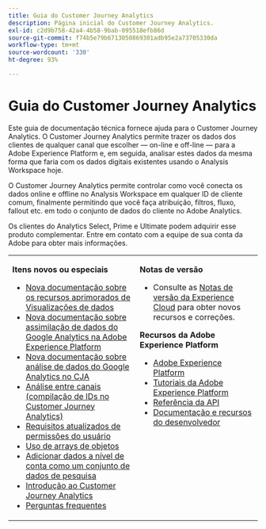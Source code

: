 ```yaml
---
title: Guia do Customer Journey Analytics
description: Página inicial do Customer Journey Analytics.
exl-id: c2d9b758-42a4-4b58-9bab-095518efb86d
source-git-commit: f74b5e79b6713050869301adb95e2a73705330da
workflow-type: tm+mt
source-wordcount: '330'
ht-degree: 93%

---
```


# Guia do Customer Journey Analytics

Este guia de documentação técnica fornece ajuda para o Customer Journey Analytics. O Customer Journey Analytics permite trazer os dados dos clientes de qualquer canal que escolher — on-line e off-line — para a Adobe Experience Platform e, em seguida, analisar estes dados da mesma forma que faria com os dados digitais existentes usando o Analysis Workspace hoje.

O Customer Journey Analytics permite controlar como você conecta os dados online e offline no Analysis Workspace em qualquer ID de cliente comum, finalmente permitindo que você faça atribuição, filtros, fluxo, fallout etc. em todo o conjunto de dados do cliente no Adobe Analytics.

Os clientes do Analytics Select, Prime e Ultimate podem adquirir esse produto complementar. Entre em contato com a equipe de sua conta da Adobe para obter mais informações.

<table frame="none"> 
 <tbody> 
  <tr> 
   <td colname="col1" colsep="0" rowsep="0" valign="top"> <p class="head"> <b>Itens novos ou especiais</b> </p> <p> 
     <ul>
      <li><a href="https://experienceleague.adobe.com/docs/analytics-platform/using/cja-dataviews/data-views.html?lang=pt-BR#cja-dataviews"> Nova documentação sobre os recursos aprimorados de Visualizações de dados </a> </li>
      <li><a href="https://experienceleague.adobe.com/docs/analytics-platform/using/cja-usecases/ga-to-cja.html?lang=pt-BR#cja-usecases"> Nova documentação sobre assimilação de dados do Google Analytics na Adobe Experience Platform </a> </li>
      <li><a href="https://experienceleague.adobe.com/docs/analytics-platform/using/cja-usecases/ga-to-cja-reporting.html?lang=pt-BR#cja-usecases"> Nova documentação sobre análise de dados do Google Analytics no CJA </a> </li>
      <li><a href="https://experienceleague.adobe.com/docs/analytics-platform/using/cja-connections/cca/overview.html?lang=pt-BR#cja-connections"> Análise entre canais (compilação de IDs no Customer Journey Analytics) </a> </li>
      <li><a href="https://experienceleague.adobe.com/docs/analytics-platform/using/cja-overview/cja-overview.html?lang=pt-BR#admin-access-permissions"> Requisitos atualizados de permissões do usuário </a> </li>
      <li><a href="https://experienceleague.adobe.com/docs/analytics-platform/using/cja-usecases/object-arrays.html?lang=pt-BR#cja-usecases"> Uso de arrays de objetos </a> </li>
      <li><a href="https://experienceleague.adobe.com/docs/analytics-platform/using/cja-usecases/b2b.html"> Adicionar dados a nível de conta como um conjunto de dados de pesquisa </a> </li>
      <li><a href="https://experienceleague.adobe.com/docs/analytics-platform/using/cja-overview/cja-getting-started.html"> Introdução ao Customer Journey Analytics </a> </li> 
      <li><a href="https://experienceleague.adobe.com/docs/analytics-platform/using/cja-overview/cja-faq.html"> Perguntas frequentes</a> </li> 
   <td colname="col2" valign="top"> <p class="head"><b>Notas de versão</b> </p> 
    <ul> 
     <li>Consulte as <a href="https://experienceleague.adobe.com/docs/release-notes/experience-cloud/current.html?lang=pt-BR" format="https" scope="external">Notas de versão da Experience Cloud</a> para obter novos recursos e correções. </li> 
    </ul> <p class="head"> <b>Recursos da Adobe Experience Platform</b> </p> 
    <ul> 
     <li><a href="https://www.adobe.com/br/experience-platform.html" format="http" scope="external"> Adobe Experience Platform</a> </li> 
     <li> <a href="https://www.adobe.io/apis/experienceplatform/home/tutorials.html" format="https" scope="external"> Tutoriais da Adobe Experience Platform</a> </li> 
     <li><a href="https://www.adobe.io/apis/experienceplatform/home/api-reference.html" format="https" scope="external"> Referência da API</a> </li> 
     <li><a href="https://www.adobe.com/br/experience-platform/documentation-and-developer-resources.html" format="https" scope="external"> Documentação e recursos do desenvolvedor</a> </li> 
    </ul> </td> 
  </tr> 
 </tbody> 
</table>
